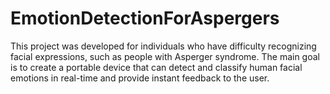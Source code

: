 # EmotionDetectionForAspergers
This project was developed for individuals who have difficulty recognizing facial expressions, such as people with Asperger syndrome. The main goal is to create a portable device that can detect and classify human facial emotions in real-time and provide instant feedback to the user.
